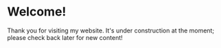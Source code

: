
# Welcome!

Thank you for visiting my website. It's under construction at the moment; please check back later for new content!




